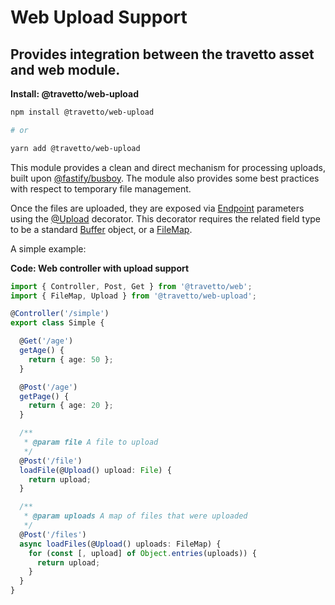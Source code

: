<!-- This file was generated by @travetto/doc and should not be modified directly -->
<!-- Please modify https://github.com/travetto/travetto/tree/main/module/web-upload/DOC.tsx and execute "npx trv doc" to rebuild -->
# Web Upload Support

## Provides integration between the travetto asset and web module.

**Install: @travetto/web-upload**
```bash
npm install @travetto/web-upload

# or

yarn add @travetto/web-upload
```

This module provides a clean and direct mechanism for processing uploads, built upon [@fastify/busboy](https://github.com/fastify/busboy). The module also provides some best practices with respect to temporary file management.

Once the files are uploaded, they are exposed via [Endpoint](https://github.com/travetto/travetto/tree/main/module/web/src/decorator/endpoint.ts#L14) parameters using the [@Upload](https://github.com/travetto/travetto/tree/main/module/web-upload/src/decorator.ts#L20) decorator.  This decorator requires the related field type to be a standard [Buffer](https://nodejs.org/api/buffer.html#class-file) object, or a [FileMap](https://github.com/travetto/travetto/tree/main/module/web-upload/src/types.ts#L4).

A simple example:

**Code: Web controller with upload support**
```typescript
import { Controller, Post, Get } from '@travetto/web';
import { FileMap, Upload } from '@travetto/web-upload';

@Controller('/simple')
export class Simple {

  @Get('/age')
  getAge() {
    return { age: 50 };
  }

  @Post('/age')
  getPage() {
    return { age: 20 };
  }

  /**
   * @param file A file to upload
   */
  @Post('/file')
  loadFile(@Upload() upload: File) {
    return upload;
  }

  /**
   * @param uploads A map of files that were uploaded
   */
  @Post('/files')
  async loadFiles(@Upload() uploads: FileMap) {
    for (const [, upload] of Object.entries(uploads)) {
      return upload;
    }
  }
}
```
